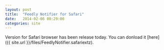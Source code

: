 ```yaml
---
layout: post
title:  "Feedly Notifier for Safari"
date:   2014-02-06 00:29:00
categories: site
---
```


Version for Safari browser has been release today.
 You can donload it [here]({{ site.url }}/files/FeedlyNotifier.safariextz).